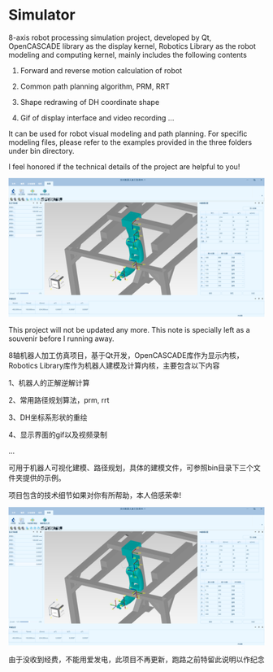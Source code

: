 # Simulator
8-axis robot processing simulation project, developed by Qt, OpenCASCADE library as the display kernel, Robotics Library as the robot modeling and computing kernel, mainly includes the following contents

1. Forward and reverse motion calculation of robot

2. Common path planning algorithm, PRM, RRT

3. Shape redrawing of DH coordinate shape

4. Gif of display interface and video recording
...

It can be used for robot visual modeling and path planning. For specific modeling files, please refer to the examples provided in the three folders under bin directory.

I feel honored if the technical details of the project are helpful to you!

![image](snap/snap0.png)

This project will not be updated any more. This note is specially left as a souvenir before I running away.


8轴机器人加工仿真项目，基于Qt开发，OpenCASCADE库作为显示内核，Robotics Library库作为机器人建模及计算内核，主要包含以下内容

1、机器人的正解逆解计算

2、常用路径规划算法，prm, rrt

3、DH坐标系形状的重绘

4、显示界面的gif以及视频录制

...

可用于机器人可视化建模、路径规划，具体的建模文件，可参照bin目录下三个文件夹提供的示例。

项目包含的技术细节如果对你有所帮助，本人倍感荣幸!

![image](snap/snap0.png)

由于没收到经费，不能用爱发电，此项目不再更新，跑路之前特留此说明以作纪念
